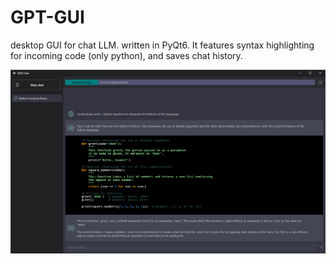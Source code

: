 # GPT-GUI
desktop GUI for chat LLM. written in PyQt6. It features syntax highlighting for incoming code (only python), and saves chat history.


![GPT-GUI Image](qdrgpt.png)
